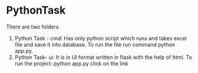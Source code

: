 # PythonTask
There are two folders 
1) Python Task - cmd: Has only python script which runs and takes excel file and save it into database.
   To run the file run command python app.py.
2) Python Task- ui: It is in UI format written in flask with the help of html.
   To run the project: python app.py
                       click on the link

